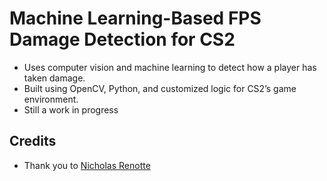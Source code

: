 # Machine Learning-Based FPS Damage Detection for CS2
- Uses computer vision and machine learning to detect how a player has taken damage.
- Built using OpenCV, Python, and customized logic for CS2’s game environment.
- Still a work in progress

## Credits
- Thank you to [Nicholas Renotte](https://www.youtube.com/watch?v=ZLIPkmmDJAc)

